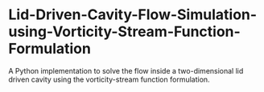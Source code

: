 # Lid-Driven-Cavity-Flow-Simulation-using-Vorticity-Stream-Function-Formulation
A Python implementation to solve the flow inside a two-dimensional lid driven cavity using the vorticity-stream function formulation.
